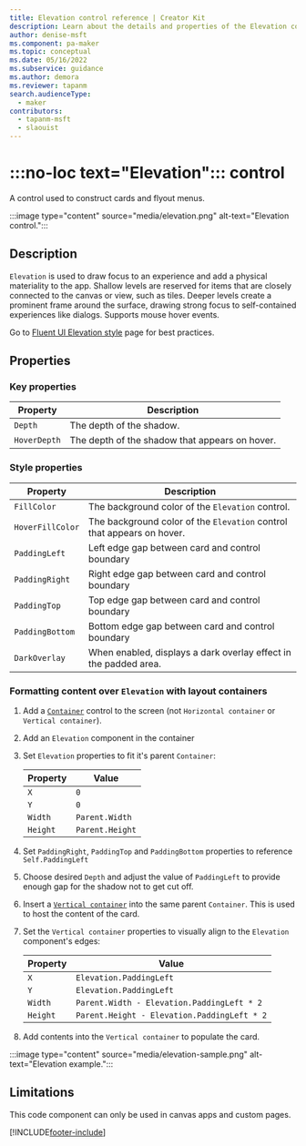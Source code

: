 ```yaml
---
title: Elevation control reference | Creator Kit
description: Learn about the details and properties of the Elevation control in the Creator Kit.
author: denise-msft
ms.component: pa-maker
ms.topic: conceptual
ms.date: 05/16/2022
ms.subservice: guidance
ms.author: demora
ms.reviewer: tapanm
search.audienceType: 
  - maker
contributors:
  - tapanm-msft
  - slaouist
---
```


# :::no-loc text="Elevation"::: control

A control used to construct cards and flyout menus.

:::image type="content" source="media/elevation.png" alt-text="Elevation control.":::

## Description

`Elevation` is used to draw focus to an experience and add a physical materiality to the app. Shallow levels are reserved for items that are closely connected to the canvas or view, such as tiles. Deeper levels create a prominent frame around the surface, drawing strong focus to self-contained experiences like dialogs. Supports mouse hover events.

Go to [Fluent UI Elevation style](https://developer.microsoft.com/fluentui#/styles/web/elevation) page for best practices.

## Properties

### Key properties

| Property | Description |
| -------- | ----------- |
| `Depth` | The depth of the shadow. |
| `HoverDepth` | The depth of the shadow that appears on hover. |

### Style properties

| Property | Description |
| -------- | ----------- |
| `FillColor` | The background color of the `Elevation` control. |
| `HoverFillColor` | The background color of the `Elevation` control that appears on hover. |
| `PaddingLeft` | Left edge gap between card and control boundary |
| `PaddingRight` | Right edge gap between card and control boundary |
| `PaddingTop` | Top edge gap between card and control boundary |
| `PaddingBottom` | Bottom edge gap between card and control boundary |
| `DarkOverlay` | When enabled, displays a dark overlay effect in the padded area. |

### Formatting content over `Elevation` with layout containers

1. Add a [`Container`](/power-apps/maker/canvas-apps/controls/control-container) control to the screen (not `Horizontal container` or `Vertical container`).

1. Add an `Elevation` component in the container
1. Set `Elevation` properties to fit it's parent `Container`:

    |Property|Value|
    |-|-|
    |`X`| `0` |
    |`Y`| `0` |
    |`Width`|`Parent.Width`|
    |`Height`|`Parent.Height`|

1. Set `PaddingRight`, `PaddingTop` and `PaddingBottom` properties to reference `Self.PaddingLeft`
1. Choose desired `Depth` and adjust the value of `PaddingLeft` to provide enough gap for the shadow not to get cut off. 
1. Insert a [`Vertical container`](/power-apps/maker/canvas-apps/controls/control-vertical-container) into the same parent `Container`. This is used to host the content of the card.
1. Set the `Vertical container` properties to visually align to the `Elevation` component's edges:

    |Property|Value|
    |-|-|
    |`X`| `Elevation.PaddingLeft` |
    |`Y`| `Elevation.PaddingLeft` |
    |`Width`|`Parent.Width - Elevation.PaddingLeft * 2`|
    |`Height`|`Parent.Height - Elevation.PaddingLeft * 2`|

1. Add contents into the `Vertical container` to populate the card.

:::image type="content" source="media/elevation-sample.png" alt-text="Elevation example.":::

## Limitations

This code component can only be used in canvas apps and custom pages.

[!INCLUDE[footer-include](../../includes/footer-banner.md)]
